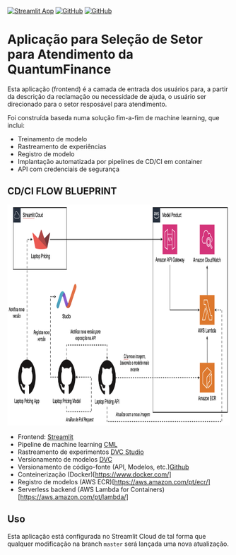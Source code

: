[![Streamlit App](https://static.streamlit.io/badges/streamlit_badge_black_white.svg)](https://quantumfinancesac.streamlit.app)
[![GitHub](https://img.shields.io/badge/GitHub-Repositório%20Modelo-black)](https://github.com/ccduarte/MLOPS_customer_service_classifier)
[![GitHub](https://img.shields.io/badge/GitHub-Repositório%20API-black)](https://github.com/ccduarte/MLOPS_customer_service_classifier-api)

# Aplicação para Seleção de Setor para Atendimento da QuantumFinance

Esta aplicação (frontend) é a camada de entrada dos usuários para, a partir da descrição da reclamação ou necessidade de ajuda, o usuário ser direcionado para o setor resposável para atendimento.

Foi construída baseda numa solução fim-a-fim de machine learning, que inclui:

* Treinamento de modelo
* Rastreamento de experiências
* Registro de modelo
* Implantação automatizada por pipelines de CD/CI em container
* API com credenciais de segurança


CD/CI FLOW BLUEPRINT
------------
<img src="images/blueprint.png" alt="Alt text" width="1000" height="500"> 


* Frontend: [Streamlit](https://streamlit.io/)
* Pipeline de machine learning [CML](https://cml.dev/)
* Rastreamento de experimentos [DVC Studio](https://studio.iterative.ai/)
* Versionamento de modelos [DVC](https://dvc.org/)
* Versionamento de código-fonte (API, Modelos, etc.)[Github](https://github.com/)
* Conteinerização (Docker)[https://www.docker.com/]
* Registro de modelos (AWS ECR)[https://aws.amazon.com/pt/ecr/]
* Serverless backend (AWS Lambda for Containers)[https://aws.amazon.com/pt/lambda/]

## Uso

Esta aplicação está configurada no Streamlit Cloud de tal forma que qualquer modificação na branch ```master``` será lançada uma nova atualização.
